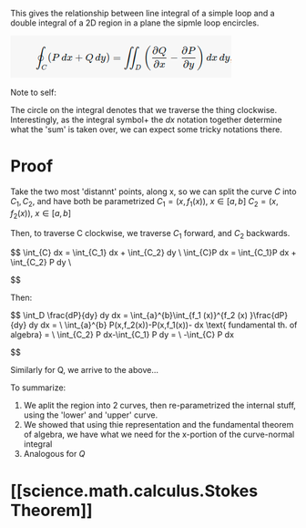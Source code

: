

This gives the relationship between line integral of a simple loop and a double integral of a 2D region in a plane the sipmle loop encircles.



![](/assets/images/2022-07-05-09-14-11.png)

 Note to self:

 The circle on the integral denotes that we traverse the thing clockwise. Interestingly, as the integral symbol+ the $dx$ notation together determine what the 'sum' is taken over, we can expect some tricky notations there.

 # Proof

Take the two most 'distannt' points, along x, so we can split the curve $C$ into $C_1,C_2$, and have both be parametrized 
$C_1 = (x,f_1(x))$, $x\in[a,b]$
$C_2 = (x,f_2(x))$, $x\in[a,b]$

Then, to traverse C clockwise, we traverse $C_1$ forward, and $C_2$ backwards.

$$
\int_{C} dx = \int_{C_1} dx + \int_{C_2}  dy
\\
\int_{C}P dx = \int_{C_1}P dx + \int_{C_2} P dy
\\

$$

Then:

$$
\int_D \frac{dP}{dy} dy dx =  \int_{a}^{b}\int_{f_1 (x)}^{f_2 (x) }\frac{dP}{dy} dy dx = \\ 
\int_{a}^{b} P(x,f_2(x))-P(x,f_1(x))- dx \text{ fundamental th. of algebra} = \\
\int_{C_2} P dx-\int_{C_1} P dy  = \\
-\int_{C} P dx

$$

Similarly for Q, we arrive to the above...

To summarize:

1. We aplit the region into 2 curves, then re-parametrized the internal stuff, using the 'lower' and 'upper' curve.
2. We showed that using thie representation and the fundamental theorem of algebra, we have what we need for the x-portion of the curve-normal integral
3. Analogous for $Q$




# [[science.math.calculus.Stokes Theorem]]



